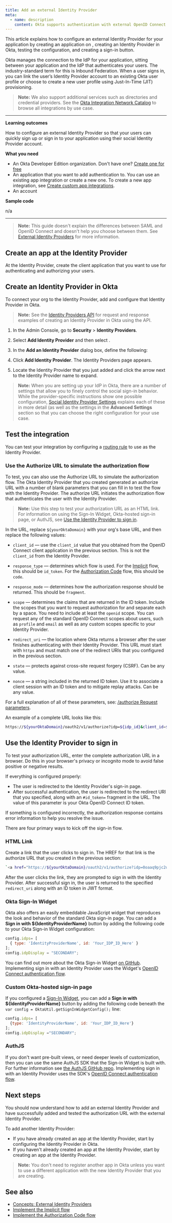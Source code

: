```yaml
---
title: Add an external Identity Provider
meta:
  - name: description
    content: Okta supports authentication with external OpenID Connect Identity Providers as well as SAML (also called Inbound Federation). Get an overview of the process and prerequisites, as well as the instructions required to set one up.
---
```


This article explains how to configure an external Identity Provider for your application by creating an application on <StackSelector snippet="idp" noSelector inline />, creating an Identity Provider in Okta, testing the configuration, and creating a sign-in button.

Okta manages the connection to the IdP for your application, sitting between your application and the IdP that authenticates your users. The industry-standard term for this is Inbound Federation. When a user signs in, you can link the user’s Identity Provider account to an existing Okta user profile or choose to create a new user profile using Just-In-Time (JIT) provisioning.

> **Note:** We also support additional services such as directories and credential providers. See the [Okta Integration Network Catalog](https://www.okta.com/okta-integration-network/) to browse all integrations by use case.

---

**Learning outcomes**

How to configure an external Identity Provider so that your users can quickly sign up or sign in to your application using their social Identity Provider account.

**What you need**

* An Okta Developer Edition organization. Don't have one? [Create one for free](/signup)
* An application that you want to add authentication to. You can use an existing app integration or create a new one. To create a new app integration, see [Create custom app integrations](https://help.okta.com/okta_help.htm?id=ext_Apps_App_Integration_Wizard).
* An account <StackSelector snippet="idpaccount" noSelector inline />


**Sample code**

n/a

---

> **Note:** This guide doesn't explain the differences between SAML and OpenID Connect and doesn't help you choose between them. See [External Identity Providers](/docs/concepts/identity-providers/#the-big-picture) for more information.

## Create an app at the Identity Provider

At the Identity Provider, create the client application that you want to use for authenticating and authorizing your users.

<StackSnippet snippet="appatidp" />

## Create an Identity Provider in Okta

To connect your org to the Identity Provider, add and configure that Identity Provider in Okta.

> **Note:** See the [Identity Providers API](/docs/reference/api/idps/#add-identity-provider) for request and response examples of creating an Identity Provider in Okta using the API.

1. In the Admin Console, go to **Security** > **Identity Providers**.

1. Select **Add Identity Provider** and then select <StackSelector snippet="idp" noSelector inline />.

1. In the **Add an Identity Provider** dialog box, define the following:

    <StackSnippet snippet="appidpinokta" />

1. Click **Add Identity Provider**. The Identity Providers page appears.

1. Locate the Identity Provider that you just added and click the arrow next to the Identity Provider name to expand.

<StackSnippet snippet="afterappidpinokta" />

> **Note:** When you are setting up your IdP in Okta, there are a number of settings that allow you to finely control the social sign-in behavior. While the provider-specific instructions show one possible configuration, [Social Identity Provider Settings](#social-identity-provider-settings) explains each of these in more detail (as well as the settings in the **Advanced Settings** section so that you can choose the right configuration for your use case.

## Test the integration

You can test your integration by configuring a [routing rule](https://help.okta.com/okta_help.htm?id=ext-cfg-routing-rules) to use <StackSelector snippet="idp" noSelector inline /> as the Identity Provider.

### Use the Authorize URL to simulate the authorization flow

To test, you can also use the Authorize URL to simulate the authorization flow. The Okta Identity Provider that you created generated an authorize URL with a number of blank parameters that you can fill in to test the flow with the Identity Provider. The authorize URL initiates the authorization flow that authenticates the user with the Identity Provider.

> **Note:** Use this step to test your authorization URL as an HTML link. For information on using the Sign-In Widget, Okta-hosted sign-in page, or AuthJS, see [Use the Identity Provider to sign in](/#use-the-identity-provider-to-sign-in).

In the URL, replace `${yourOktaDomain}` with your org's base URL, and then replace the following values:

* `client_id` &mdash; use the `client_id` value that you obtained from the OpenID Connect client application in the previous section. This is not the `client_id` from the Identity Provider.

* `response_type` &mdash; determines which flow is used. For the [Implicit](/docs/guides/implement-grant-type/implicit/main/) flow, this should be `id_token`. For the [Authorization Code](/docs/guides/implement-grant-type/authcode/main/) flow, this should be `code`.

* `response_mode` &mdash; determines how the authorization response should be returned. This should be `fragment`.

* `scope` &mdash; determines the claims that are returned in the ID token. Include the scopes that you want to request authorization for and separate each by a space. You need to include at least the `openid` scope. You can request any of the standard OpenID Connect scopes about users, such as `profile` and `email` as well as any custom scopes specific to your Identity Provider.

* `redirect_uri` &mdash; the location where Okta returns a browser after the user finishes authenticating with their Identity Provider. This URL must start with `https` and must match one of the redirect URIs that you configured in the previous section.

* `state` &mdash; protects against cross-site request forgery (CSRF). Can be any value.

* `nonce` &mdash; a string included in the returned ID token. Use it to associate a client session with an ID token and to mitigate replay attacks. Can be any value.

For a full explanation of all of these parameters, see: [/authorize Request parameters](/docs/reference/api/oidc/#request-parameters).

An example of a complete URL looks like this:

```bash
https://${yourOktaDomain}/oauth2/v1/authorize?idp=${idp_id}&client_id=${client_id}&response_type=id_token&response_mode=fragment&scope=openid%20email&redirect_uri=https%3A%2F%2FyourAppUrlHere.com%2F&state=WM6D&nonce=YsG76jo
```

## Use the Identity Provider to sign in

To test your authorization URL, enter the complete authorization URL in a browser. Do this in your browser's privacy or incognito mode to avoid false positive or negative results.

If everything is configured properly:

* The user is redirected to the Identity Provider's sign-in page.
* After successful authentication, the user is redirected to the redirect URI that you specified, along with an `#id_token=` fragment in the URL. The value of this parameter is your Okta OpenID Connect ID token.

If something is configured incorrectly, the authorization response contains error information to help you resolve the issue.

<StackSnippet snippet="useidpsignin" />

There are four primary ways to kick off the sign-in flow.

### HTML Link

Create a link that the user clicks to sign in. The HREF for that link is the authorize URL that you created in the previous section:

```bash
`<a href="https://${yourOktaDomain}/oauth2/v1/authorize?idp=0oaaq9pjc2ujmFZexample&client_id=GkGw4K49N4UEE1example&response_type=id_token&response_mode=fragment&scope=openid&redirect_uri=https%3A%2F%2FyourAppUrlHere.com%2F&state=WM6D&nonce=YsG76jo">Sign in with Identity Provider</a>`
```

After the user clicks the link, they are prompted to sign in with the Identity Provider. After successful sign in, the user is returned to the specified `redirect_uri` along with an ID token in JWT format.

### Okta Sign-In Widget

Okta also offers an easily embeddable JavaScript widget that reproduces the look and behavior of the standard Okta sign-in page. You can add a **Sign in with ${IdentityProviderName}** button by adding the following code to your Okta Sign-in Widget configuration:

```js
config.idps= [
  { type: 'IdentityProviderName', id: 'Your_IDP_ID_Here' }
];
config.idpDisplay = "SECONDARY";
```

You can find out more about the Okta Sign-in Widget [on GitHub](https://github.com/okta/okta-signin-widget#okta-sign-in-widget). Implementing sign in with an Identity Provider uses the Widget's [OpenID Connect authentication flow](https://github.com/okta/okta-signin-widget#openid-connect).

### Custom Okta-hosted sign-in page

If you configured a [Sign-In Widget](/docs/guides/style-the-widget/style-okta-hosted/), you can add a **Sign in with ${IdentityProviderName}** button by adding the following code beneath the `var config = OktaUtil.getSignInWidgetConfig();` line:

```js
config.idps= [
  {type: 'IdentityProviderName', id: 'Your_IDP_ID_Here'}
];
config.idpDisplay ="SECONDARY";
```

### AuthJS

If you don't want pre-built views, or need deeper levels of customization, then you can use the same AuthJS SDK that the Sign-in Widget is built with. For further information see [the AuthJS GitHub repo](https://github.com/okta/okta-auth-js#install). Implementing sign in with an Identity Provider uses the SDK's [OpenID Connect authentication flow](https://github.com/okta/okta-auth-js#openid-connect-options).

## Next steps

You should now understand how to add an external Identity Provider and have successfully added and tested the authorization URL with the external Identity Provider.

To add another Identity Provider:

* If you have already created an app at the Identity Provider, start by configuring the Identity Provider in Okta.
* If you haven't already created an app at the Identity Provider, start by creating an app at the Identity Provider.

> **Note:** You don't need to register another app in Okta unless you want to use a different application with the new Identity Provider that you are creating.

## See also

* [Concepts: External Identity Providers](/docs/concepts/identity-providers/)
* [Implement the Implicit flow](/docs/guides/implement-grant-type/implicit/main/)
* [Implement the Authorization Code flow](/docs/guides/implement-grant-type/authcode/main/)
